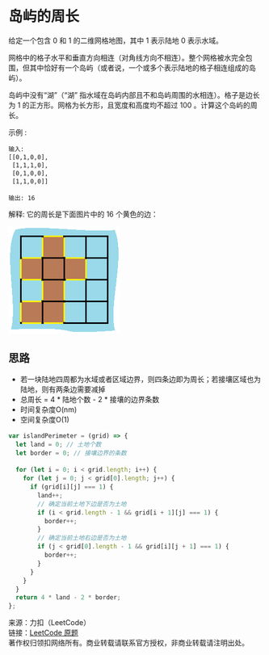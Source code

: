 # 岛屿的周长

给定一个包含 0 和 1 的二维网格地图，其中 1 表示陆地 0 表示水域。

网格中的格子水平和垂直方向相连（对角线方向不相连）。整个网格被水完全包围，但其中恰好有一个岛屿（或者说，一个或多个表示陆地的格子相连组成的岛屿）。

岛屿中没有“湖”（“湖” 指水域在岛屿内部且不和岛屿周围的水相连）。格子是边长为 1 的正方形。网格为长方形，且宽度和高度均不超过 100 。计算这个岛屿的周长。

示例 :

```text
输入:
[[0,1,0,0],
 [1,1,1,0],
 [0,1,0,0],
 [1,1,0,0]]

输出: 16
```

解释: 它的周长是下面图片中的 16 个黄色的边：

![图片](./island.png)

## 思路

* 若一块陆地四周都为水域或者区域边界，则四条边即为周长；若接壤区域也为陆地，则有两条边需要减掉
* 总周长 = 4 * 陆地个数 - 2 * 接壤的边界条数
* 时间复杂度O(nm)
* 空间复杂度O(1)

```js
var islandPerimeter = (grid) => {
  let land = 0; // 土地个数
  let border = 0; // 接壤边界的条数

  for (let i = 0; i < grid.length; i++) {
    for (let j = 0; j < grid[0].length; j++) {
      if (grid[i][j] === 1) {
        land++;
        // 确定当前土地下边是否为土地
        if (i < grid.length - 1 && grid[i + 1][j] === 1) {
          border++;
        }
        // 确定当前土地右边是否为土地
        if (j < grid[0].length - 1 && grid[i][j + 1] === 1) {
          border++;
        }
      }
    }
  }
  return 4 * land - 2 * border;
};
```

来源：力扣（LeetCode）  
链接：[LeetCode 原题](https://leetcode-cn.com/problems/island-perimeter)  
著作权归领扣网络所有。商业转载请联系官方授权，非商业转载请注明出处。
